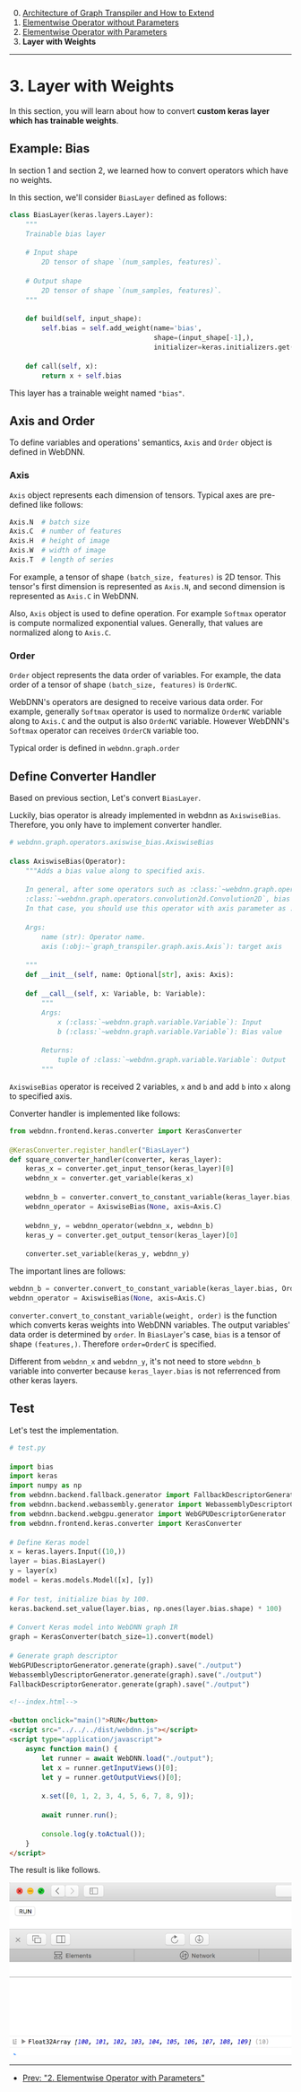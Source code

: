 0. [Architecture of Graph Transpiler and How to Extend](../section0)
1. [Elementwise Operator without Parameters](../section1)
2. [Elementwise Operator with Parameters](../section2)
3. **Layer with Weights**

---

# 3. Layer with Weights

In this section, you will learn about how to convert **custom keras layer which has trainable weights**.
 

## Example: Bias

In section 1 and section 2, we learned how to convert operators which have no weights. 

In this section, we'll consider `BiasLayer` defined as follows:

```python
class BiasLayer(keras.layers.Layer):
    """
    Trainable bias layer

    # Input shape
        2D tensor of shape `(num_samples, features)`.

    # Output shape
        2D tensor of shape `(num_samples, features)`.
    """

    def build(self, input_shape):
        self.bias = self.add_weight(name='bias',
                                    shape=(input_shape[-1],),
                                    initializer=keras.initializers.get("uniform"))

    def call(self, x):
        return x + self.bias
```

This layer has a trainable weight named `"bias"`.


## Axis and Order

To define variables and operations' semantics, `Axis` and `Order` object is defined in WebDNN.

### Axis

`Axis` object represents each dimension of tensors. Typical axes are pre-defined like follows:

```python
Axis.N  # batch size
Axis.C  # number of features
Axis.H	# height of image
Axis.W	# width of image
Axis.T	# length of series
```

For example, a tensor of shape `(batch_size, features)` is 2D tensor. This tensor's first dimension is represented as `Axis.N`, and second dimension is represented as `Axis.C` in WebDNN.

Also, `Axis` object is used to define operation. For example `Softmax` operator is compute normalized exponential values. Generally, that values are normalized along to `Axis.C`.

### Order

`Order` object represents the data order of variables. For example, the data order of a tensor of shape `(batch_size, features)` is `OrderNC`.

WebDNN's operators are designed to receive various data order. For example, generally `Softmax` operator is used to normalize `OrderNC` variable along to `Axis.C` and the output is also `OrderNC` variable. However WebDNN's `Softmax` operator can receives `OrderCN` variable too.

Typical order is defined in `webdnn.graph.order`

## Define Converter Handler

Based on previous section, Let's convert `BiasLayer`.

Luckily, bias operator is already implemented in webdnn as `AxiswiseBias`. 
Therefore, you only have to implement converter handler.

```python
# webdnn.graph.operators.axiswise_bias.AxiswiseBias

class AxiswiseBias(Operator):
    """Adds a bias value along to specified axis.
    
    In general, after some operators such as :class:`~webdnn.graph.operators.linear.Linear` and 
    :class:`~webdnn.graph.operators.convolution2d.Convolution2D`, bias value are added.
    In that case, you should use this operator with axis parameter as :obj:`~webdnn.graph.axis.Axis.C`.

    Args:
        name (str): Operator name.
        axis (:obj:~`graph_transpiler.graph.axis.Axis`): target axis

    """
    def __init__(self, name: Optional[str], axis: Axis):
	    
    def __call__(self, x: Variable, b: Variable):
        """
        Args:
            x (:class:`~webdnn.graph.variable.Variable`): Input
            b (:class:`~webdnn.graph.variable.Variable`): Bias value

        Returns:
            tuple of :class:`~webdnn.graph.variable.Variable`: Output
        """
```

`AxiswiseBias` operator is received 2 variables, `x` and `b` and add `b` into `x` along to specified axis. 

Converter handler is implemented like follows: 

```python
from webdnn.frontend.keras.converter import KerasConverter
    
@KerasConverter.register_handler("BiasLayer")
def square_converter_handler(converter, keras_layer):
    keras_x = converter.get_input_tensor(keras_layer)[0]
    webdnn_x = converter.get_variable(keras_x)
    
    webdnn_b = converter.convert_to_constant_variable(keras_layer.bias, OrderC)
    webdnn_operator = AxiswiseBias(None, axis=Axis.C)

    webdnn_y, = webdnn_operator(webdnn_x, webdnn_b)
    keras_y = converter.get_output_tensor(keras_layer)[0]

    converter.set_variable(keras_y, webdnn_y)
```

The important lines are follows:

```python
webdnn_b = converter.convert_to_constant_variable(keras_layer.bias, OrderC)
webdnn_operator = AxiswiseBias(None, axis=Axis.C)
```

`converter.convert_to_constant_variable(weight, order)` is the function which converts keras weights into WebDNN variables. The output variables' data order is determined by `order`. In `BiasLayer`'s case, `bias` is a tensor of shape `(features,)`. Therefore `order=OrderC` is specified.

Different from `webdnn_x` and `webdnn_y`, it's not need to store `webdnn_b` variable into converter because `keras_layer.bias` is not referrenced from other keras layers.


## Test

Let's test the implementation.

```python
# test.py

import bias
import keras
import numpy as np
from webdnn.backend.fallback.generator import FallbackDescriptorGenerator
from webdnn.backend.webassembly.generator import WebassemblyDescriptorGenerator
from webdnn.backend.webgpu.generator import WebGPUDescriptorGenerator
from webdnn.frontend.keras.converter import KerasConverter

# Define Keras model
x = keras.layers.Input((10,))
layer = bias.BiasLayer()
y = layer(x)
model = keras.models.Model([x], [y])

# For test, initialize bias by 100.
keras.backend.set_value(layer.bias, np.ones(layer.bias.shape) * 100)

# Convert Keras model into WebDNN graph IR
graph = KerasConverter(batch_size=1).convert(model)

# Generate graph descriptor
WebGPUDescriptorGenerator.generate(graph).save("./output")
WebassemblyDescriptorGenerator.generate(graph).save("./output")
FallbackDescriptorGenerator.generate(graph).save("./output")
```

```html
<!--index.html-->

<button onclick="main()">RUN</button>
<script src="../../../dist/webdnn.js"></script>
<script type="application/javascript">
    async function main() {
        let runner = await WebDNN.load("./output");
        let x = runner.getInputViews()[0];
        let y = runner.getOutputViews()[0];
    
        x.set([0, 1, 2, 3, 4, 5, 6, 7, 8, 9]);
    
        await runner.run();
    
        console.log(y.toActual());
    }
</script>
```

The result is like follows.

<img src="../figures/section3_result.png" >

---

- [Prev: "2. Elementwise Operator with Parameters"](../section2)
